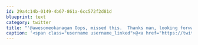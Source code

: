 ```yaml
---
id: 29a4c14b-0149-4b67-861a-6cc572f2d81d
blueprint: text
category: twitter
title: "'@awesomeokanagan Oops, missed this.  Thanks man, looking forward to it!"
caption: '<span class="username username_linked">@<a href="https://twitter.com/awesomeokanagan" title="Awesome Okanagan">awesomeokanagan</a></span> Oops, missed this.  Thanks man, looking forward to it!'
---
```

